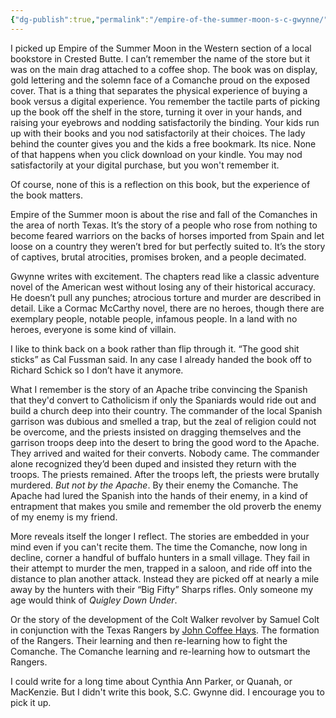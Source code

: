 ```yaml
---
{"dg-publish":true,"permalink":"/empire-of-the-summer-moon-s-c-gwynne/","updated":"2024-08-25T08:32:44.862-04:00"}
---
```


I picked up Empire of the Summer Moon in the Western section of a local bookstore in Crested Butte. I can’t remember the name of the store but it was on the main drag attached to a coffee shop. The book was on display, gold lettering and the solemn face of a Comanche proud on the exposed cover. That is a thing that separates the physical experience of buying a book versus a digital experience. You remember the tactile parts of picking up the book off the shelf in the store, turning it over in your hands, and raising your eyebrows and nodding satisfactorily the binding. Your kids run up with their books and you nod satisfactorily at their choices. The lady behind the counter gives you and the kids a free bookmark. Its nice. None of that happens when you click download on your kindle. You may nod satisfactorily at your digital purchase, but you won't remember it.

Of course, none of this is a reflection on this book, but the experience of the book matters. 

Empire of the Summer moon is about the rise and fall of the Comanches in the area of north Texas. It’s the story of a people who rose from nothing to become feared warriors on the backs of horses imported from Spain and let loose on a country they weren’t bred for but perfectly suited to. It’s the story of captives, brutal atrocities, promises broken, and a people decimated. 

Gwynne writes with excitement. The chapters read like a classic adventure novel of the American west without losing any of their historical accuracy. He doesn’t pull any punches; atrocious torture and murder are described in detail. Like a Cormac McCarthy novel, there are no heroes, though there are exemplary people, notable people, infamous people. In a land with no heroes, everyone is some kind of villain. 

I like to think back on a book rather than flip through it. “The good shit sticks” as Cal Fussman said. In any case I already handed the book off to Richard Schick so I don’t have it anymore. 

What I remember is the story of an Apache tribe convincing the Spanish that they'd convert to Catholicism if only the Spaniards would ride out and build a church deep into their country. The commander of the local Spanish garrison was dubious and smelled a trap, but the zeal of religion could not be overcome, and the priests insisted on dragging themselves and the garrison troops deep into the desert to bring the good word to the Apache. They arrived and waited for their converts. Nobody came. The commander alone recognized they’d been duped and insisted they return with the troops. The priests remained. After the troops left, the priests were brutally murdered. *But not by the Apache*. By their enemy the Comanche. The Apache had lured the Spanish into the hands of their enemy, in a kind of entrapment that makes you smile and remember the old proverb the enemy of my enemy is my friend. 

More reveals itself the longer I reflect. The stories are embedded in your mind even if you can't recite them. The time the Comanche, now long in decline, corner a handful of buffalo hunters in a small village. They fail in their attempt to murder the men, trapped in a saloon, and ride off into the distance to plan another attack. Instead they are picked off at nearly a mile away by the hunters with their “Big Fifty” Sharps rifles. Only someone my age would think of _Quigley Down Under_. 

Or the story of the development of the Colt Walker revolver by Samuel Colt in conjunction with the Texas Rangers by [John Coffee Hays](https://en.wikipedia.org/wiki/John_Coffee_Hays). The formation of the Rangers. Their learning and then re-learning how to fight the Comanche. The Comanche learning and re-learning how to outsmart the Rangers. 

I could write for a long time about Cynthia Ann Parker, or Quanah, or MacKenzie. But I didn't write this book, S.C. Gwynne did. I encourage you to pick it up. 